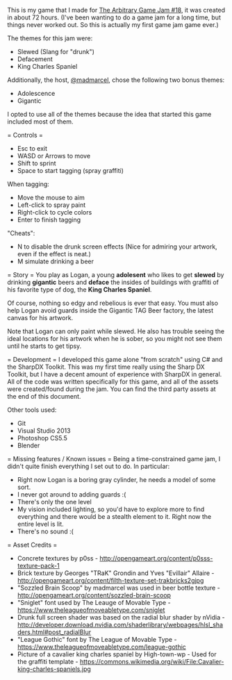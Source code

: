 This is my game that I made for [The Arbitrary Game Jam #18](http://jams.gamejolt.io/tagjam18), it was created in about 72 hours. (I've been wanting to do a game jam for a long time, but things never worked out. So this is actually my first game jam game ever.)

The themes for this jam were:
* Slewed (Slang for "drunk")
* Defacement
* King Charles Spaniel

Additionally, the host, [@madmarcel](https://twitter.com/madmarcel), chose the following two bonus themes:
* Adolescence
* Gigantic

I opted to use all of the themes because the idea that started this game included most of them.

= Controls =
* Esc to exit
* WASD or Arrows to move
* Shift to sprint
* Space to start tagging (spray graffiti)

When tagging:
* Move the mouse to aim
* Left-click to spray paint
* Right-click to cycle colors
* Enter to finish tagging

"Cheats":
* N to disable the drunk screen effects (Nice for admiring your artwork, even if the effect is neat.)
* M simulate drinking a beer

= Story =
You play as Logan, a young **adolesent** who likes to get **slewed** by drinking **gigantic** beers and **deface** the insides of buildings with graffiti of his favorite type of dog, the **King Charles Spaniel**.

Of course, nothing so edgy and rebelious is ever that easy. You must also help Logan avoid guards inside the Gigantic TAG Beer factory, the latest canvas for his artwork.

Note that Logan can only paint while slewed. He also has trouble seeing the ideal locations for his artwork when he is sober, so you might not see them until he starts to get tipsy.

= Development =
I developed this game alone "from scratch" using C# and the SharpDX Toolkit. This was my first time really using the Sharp DX Toolkit, but I have a decent amount of experience with SharpDX in general.
All of the code was written specifically for this game, and all of the assets were created/found during the jam. You can find the third party assets at the end of this document.

Other tools used:
* Git
* Visual Studio 2013
* Photoshop CS5.5
* Blender

= Missing features / Known issues =
Being a time-constrained game jam, I didn't quite finish everything I set out to do. In particular:
* Right now Logan is a boring gray cylinder, he needs a model of some sort.
* I never got around to adding guards :(
* There's only the one level
* My vision included lighting, so you'd have to explore more to find everything and there would be a stealth element to it. Right now the entire level is lit.
* There's no sound :(

= Asset Credits =
* Concrete textures by p0ss - http://opengameart.org/content/p0sss-texture-pack-1
* Brick texture by Georges "TRaK" Grondin and Yves "Evillair" Allaire - http://opengameart.org/content/filth-texture-set-trakbricks2gjpg
* "Sozzled Brain Scoop" by madmarcel was used in beer bottle texture - http://opengameart.org/content/sozzled-brain-scoop
* "Sniglet" font used by The Leauge of Movable Type - https://www.theleagueofmoveabletype.com/sniglet
* Drunk full screen shader was based on the radial blur shader by nVidia - http://developer.download.nvidia.com/shaderlibrary/webpages/hlsl_shaders.html#post_radialBlur
* "League Gothic" font by The League of Movable Type - https://www.theleagueofmoveabletype.com/league-gothic
* Picture of a cavalier king charles spaniel by High-town-wp - Used for the graffiti template - https://commons.wikimedia.org/wiki/File:Cavalier-king-charles-spaniels.jpg
